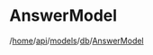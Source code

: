 # AnswerModel

/[home](/README.md)/[api](/docs/api/README.md)/[models](/docs/api/README.md#models)/[db](/docs/api/README.md#database-models)/[AnswerModel](/docs/api/models/db/Answer.md)
